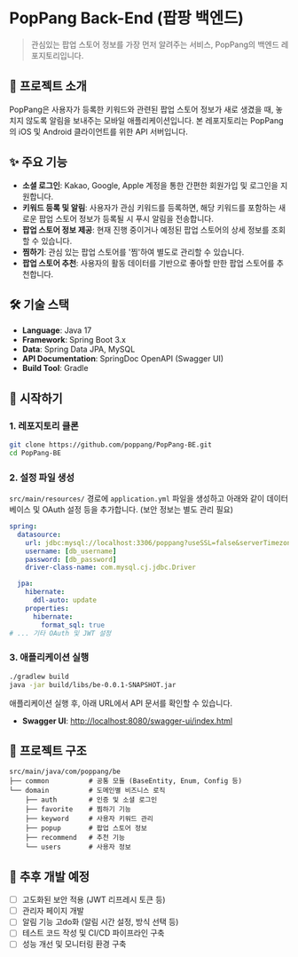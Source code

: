 # PopPang Back-End (팝팡 백엔드)

> 관심있는 팝업 스토어 정보를 가장 먼저 알려주는 서비스, PopPang의 백엔드 레포지토리입니다.

## 📢 프로젝트 소개

PopPang은 사용자가 등록한 키워드와 관련된 팝업 스토어 정보가 새로 생겼을 때, 놓치지 않도록 알림을 보내주는 모바일 애플리케이션입니다. 본 레포지토리는 PopPang의 iOS 및 Android 클라이언트를 위한 API 서버입니다.

## ✨ 주요 기능

- **소셜 로그인**: Kakao, Google, Apple 계정을 통한 간편한 회원가입 및 로그인을 지원합니다.
- **키워드 등록 및 알림**: 사용자가 관심 키워드를 등록하면, 해당 키워드를 포함하는 새로운 팝업 스토어 정보가 등록될 시 푸시 알림을 전송합니다.
- **팝업 스토어 정보 제공**: 현재 진행 중이거나 예정된 팝업 스토어의 상세 정보를 조회할 수 있습니다.
- **찜하기**: 관심 있는 팝업 스토어를 '찜'하여 별도로 관리할 수 있습니다.
- **팝업 스토어 추천**: 사용자의 활동 데이터를 기반으로 좋아할 만한 팝업 스토어를 추천합니다.

## 🛠️ 기술 스택

- **Language**: Java 17
- **Framework**: Spring Boot 3.x
- **Data**: Spring Data JPA, MySQL
- **API Documentation**: SpringDoc OpenAPI (Swagger UI)
- **Build Tool**: Gradle

## 🚀 시작하기

### 1. 레포지토리 클론

```bash
git clone https://github.com/poppang/PopPang-BE.git
cd PopPang-BE
```

### 2. 설정 파일 생성

`src/main/resources/` 경로에 `application.yml` 파일을 생성하고 아래와 같이 데이터베이스 및 OAuth 설정 등을 추가합니다. (보안 정보는 별도 관리 필요)

```yaml
spring:
  datasource:
    url: jdbc:mysql://localhost:3306/poppang?useSSL=false&serverTimezone=Asia/Seoul
    username: [db_username]
    password: [db_password]
    driver-class-name: com.mysql.cj.jdbc.Driver

  jpa:
    hibernate:
      ddl-auto: update
    properties:
      hibernate:
        format_sql: true
# ... 기타 OAuth 및 JWT 설정
```

### 3. 애플리케이션 실행

```bash
./gradlew build
java -jar build/libs/be-0.0.1-SNAPSHOT.jar
```

애플리케이션 실행 후, 아래 URL에서 API 문서를 확인할 수 있습니다.

- **Swagger UI**: [http://localhost:8080/swagger-ui/index.html](http://localhost:8080/swagger-ui/index.html)

## 📁 프로젝트 구조

```
src/main/java/com/poppang/be
├── common          # 공통 모듈 (BaseEntity, Enum, Config 등)
└── domain          # 도메인별 비즈니스 로직
    ├── auth        # 인증 및 소셜 로그인
    ├── favorite    # 찜하기 기능
    ├── keyword     # 사용자 키워드 관리
    ├── popup       # 팝업 스토어 정보
    ├── recommend   # 추천 기능
    └── users       # 사용자 정보
```

## 📝 추후 개발 예정

- [ ] 고도화된 보안 적용 (JWT 리프레시 토큰 등)
- [ ] 관리자 페이지 개발
- [ ] 알림 기능 고do화 (알림 시간 설정, 방식 선택 등)
- [ ] 테스트 코드 작성 및 CI/CD 파이프라인 구축
- [ ] 성능 개선 및 모니터링 환경 구축
